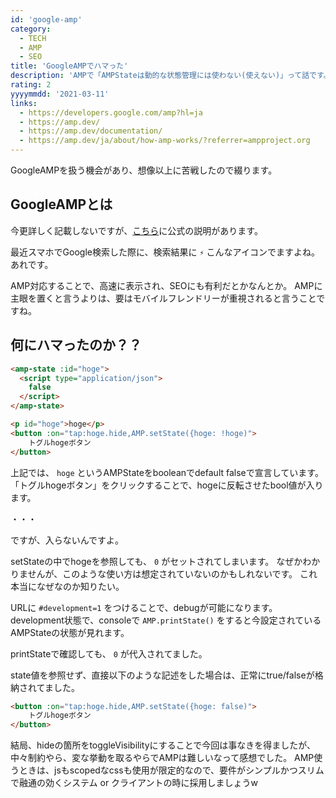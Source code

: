```yaml
---
id: 'google-amp'
category:
  - TECH
  - AMP
  - SEO
title: 'GoogleAMPでハマった'
description: 'AMPで「AMPStateは動的な状態管理には使わない(使えない)」って話です。'
rating: 2
yyyymmdd: '2021-03-11'
links:
  - https://developers.google.com/amp?hl=ja
  - https://amp.dev/
  - https://amp.dev/documentation/
  - https://amp.dev/ja/about/how-amp-works/?referrer=ampproject.org
---
```


<tags :tags="category" :no-link="true"></tags>

<rating :rating="rating"></rating>

GoogleAMPを扱う機会があり、想像以上に苦戦したので綴ります。

## GoogleAMPとは

今更詳しく記載しないですが、[こちら](https://amp.dev/ja/about/how-amp-works/?referrer=ampproject.org)に公式の説明があります。

最近スマホでGoogle検索した際に、検索結果に `⚡️` こんなアイコンでますよね。あれです。

AMP対応することで、高速に表示され、SEOにも有利だとかなんとか。
AMPに主眼を置くと言うよりは、要はモバイルフレンドリーが重視されると言うことですね。

## 何にハマったのか？？

```html SAMPLE
<amp-state :id="hoge">
  <script type="application/json">
    false
  </script>
</amp-state>

<p id="hoge">hoge</p>
<button :on="tap:hoge.hide,AMP.setState({hoge: !hoge)">
    トグルhogeボタン
</button>
```

上記では、 `hoge` というAMPStateをbooleanでdefault falseで宣言しています。
「トグルhogeボタン」をクリックすることで、hogeに反転させたbool値が入ります。


・・・

ですが、入らないんですよ。

setStateの中でhogeを参照しても、 `0` がセットされてしまいます。
なぜかわかりませんが、このような使い方は想定されていないのかもしれないです。
これ本当になぜなのか知りたい。


URLに `#development=1` をつけることで、debugが可能になります。
development状態で、consoleで `AMP.printState()` をすると今設定されているAMPStateの状態が見れます。

printStateで確認しても、 `0` が代入されてました。

state値を参照せず、直接以下のような記述をした場合は、正常にtrue/falseが格納されてました。

```html
<button :on="tap:hoge.hide,AMP.setState({hoge: false)">
    トグルhogeボタン
</button>
```

結局、hideの箇所をtoggleVisibilityにすることで今回は事なきを得ましたが、中々制約やら、変な挙動を取るやらでAMPは難しいなって感想でした。
AMP使うときは、jsもscopedなcssも使用が限定的なので、要件がシンプルかつスリムで融通の効くシステム or クライアントの時に採用しましょうw

<references :links="links"></references>
